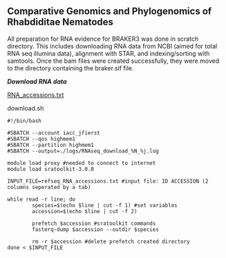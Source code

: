 ## Comparative Genomics and Phylogenomics of Rhabdiditae Nematodes ###

All preparation for RNA evidence for BRAKER3 was done in scratch directory.
This includes downloading RNA data from NCBI (aimed for total RNA seq illumina data), alignment with STAR, and indexing/sorting with samtools. Once the bam files were created successfully, they were moved to the directory containing the braker.sif file.

***Download RNA data***

[RNA_accessions.txt]()

download.sh 
```
#!/bin/bash

#SBATCH --account iacc_jfierst
#SBATCH --qos highmem1
#SBATCH --partition highmem1
#SBATCH --output=./logs/RNAseq_download_%N_%j.log

module load proxy #needed to connect to internet
module load sratoolkit-3.0.0

INPUT_FILE=refseq_RNA_accessions.txt #input file: ID ACCESSION (2 columns seperated by a tab)

while read -r line; do
        species=$(echo $line | cut -f 1) #set variables
        accession=$(echo $line | cut -f 2)

        prefetch $accession #sratoolkit commands
        fasterq-dump $accession --outdir $species

        rm -r $accession #delete prefetch created directory
done < $INPUT_FILE
```
